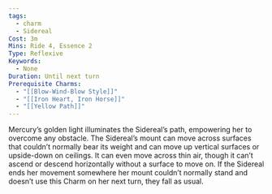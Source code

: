 ```yaml
---
tags:
  - charm
  - Sidereal
Cost: 3m
Mins: Ride 4, Essence 2
Type: Reflexive
Keywords:
  - None
Duration: Until next turn
Prerequisite Charms:
  - "[[Blow-Wind-Blow Style]]"
  - "[[Iron Heart, Iron Horse]]"
  - "[[Yellow Path]]"
---
```

Mercury’s golden light illuminates the Sidereal’s path, empowering her to overcome any obstacle. The Sidereal’s mount can move across surfaces that couldn’t normally bear its weight and can move up vertical surfaces or upside-down on ceilings. It can even move across thin air, though it can’t ascend or descend horizontally without a surface to move on. If the Sidereal ends her movement somewhere her mount couldn’t normally stand and doesn’t use this Charm on her next turn, they fall as usual.